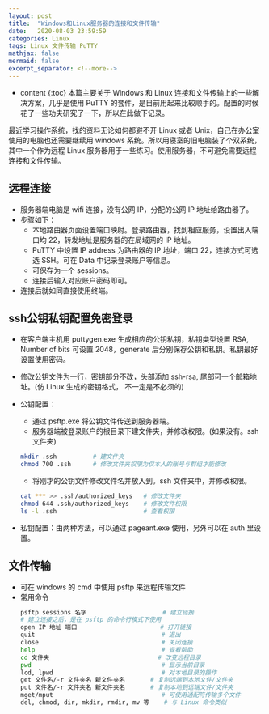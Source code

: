 ```yaml
---
layout: post
title:  "Windows和Linux服务器的连接和文件传输"
date:   2020-08-03 23:59:59
categories: Linux
tags: Linux 文件传输 PuTTY 
mathjax: false
mermaid: false
excerpt_separator: <!--more-->
---
```


* content
{:toc}
本篇主要关于 Windows 和 Linux 连接和文件传输上的一些解决方案，几乎是使用 PuTTY 的套件，是目前用起来比较顺手的。配置的时候花了一些功夫研究了一下，所以在此做下记录。

最近学习操作系统，找的资料无论如何都避不开 Linux 或者 Unix，自己在办公室使用的电脑也还需要继续用 windows 系统。所以用寝室的旧电脑装了个双系统，其中一个作为远程 Linux 服务器用于一些练习。使用服务器，不可避免需要远程连接和文件传输。
<!--more-->

## 远程连接
* 服务器端电脑是 wifi 连接，没有公网 IP，分配的公网 IP 地址给路由器了。
* 步骤如下：
  * 本地路由器页面设置端口映射。登录路由器，找到相应服务，设置出入端口均 22，转发地址是服务器的在局域网的 IP 地址。
  * PuTTY 中设置 IP address 为路由器的 IP 地址，端口 22，连接方式可选选 SSH。可在 Data 中记录登录账户等信息。
  * 可保存为一个 sessions。
  * 连接后输入对应账户密码即可。
* 连接后就如同直接使用终端。

## ssh公钥私钥配置免密登录
* 在客户端主机用 puttygen.exe 生成相应的公钥私钥，私钥类型设置 RSA, Number of bits 可设置 2048，generate 后分别保存公钥和私钥。私钥最好设置使用密码。
* 修改公钥文件为一行，密钥部分不改，头部添加 ssh-rsa, 尾部可一个邮箱地址。(仿 Linux 生成的密钥格式， 不一定是不必须的)
* 公钥配置：
  * 通过 psftp.exe 将公钥文件传送到服务器端。
  * 服务器端被登录账户的根目录下建文件夹，并修改权限。(如果没有。ssh 文件夹)

  ```bash
  mkdir .ssh          # 建文件夹 
  chmod 700 .ssh      # 修改文件夹权限为仅本人的账号与群组才能修改
  ```

  * 将刚才的公钥文件修改文件名并放入到。ssh 文件夹中，并修改权限。
  
  ```bash
  cat *** >> .ssh/authorized_keys   # 修改文件夹
  chmod 644 .ssh/authorized_keys    # 修改文件权限
  ls -l .ssh                        # 查看权限
  ```
* 私钥配置：由两种方法，可以通过 pageant.exe 使用，另外可以在 auth 里设置。

## 文件传输
* 可在 windows 的 cmd 中使用 psftp 来远程传输文件
* 常用命令
  ```bash
  psftp sessions 名字                     # 建立链接
  # 建立连接之后，是在 psftp 的命令行模式下使用
  open IP 地址 端口                       # 打开链接
  quit                                   # 退出
  close                                  # 关闭连接
  help                                   # 查看帮助
  cd 文件夹                              # 改变远程目录
  pwd                                    # 显示当前目录
  lcd, lpwd                              # 对本地目录的操作
  get 文件名/-r 文件夹名 新文件夹名       # 复制远端到本地文件/文件夹
  put 文件名/-r 文件夹名 新文件夹名       # 复制本地到远端文件/文件夹
  mget/mput                              # 可使用通配符传输多个文件
  del, chmod, dir, mkdir, rmdir, mv 等    # 与 Linux 命令类似
  ```
